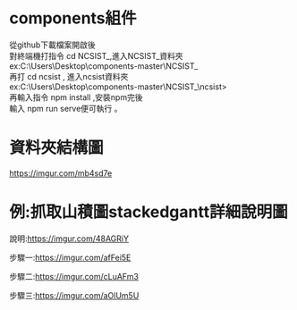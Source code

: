 # components組件

從github下載檔案開啟後<br>
對終端機打指令 cd  NCSIST_,進入NCSIST_資料夾 <br>
ex:C:\Users\Desktop\components-master\NCSIST_<br>
再打 cd ncsist  , 進入ncsist資料夾<br>
ex:C:\Users\Desktop\components-master\NCSIST_\ncsist><br>
再輸入指令 npm install ,安裝npm完後<br>
輸入 npm run serve便可執行  。

# 資料夾結構圖
https://imgur.com/mb4sd7e

# 例:抓取山積圖stackedgantt詳細說明圖

說明:https://imgur.com/48AGRiY

步驟一:https://imgur.com/afFei5E

步驟二:https://imgur.com/cLuAFm3

步驟三:https://imgur.com/aOlUm5U

